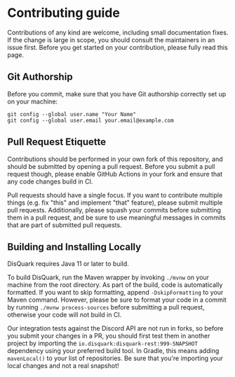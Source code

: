 # Contributing guide

Contributions of any kind are welcome, including small documentation fixes. If the change is large in scope, you should consult the maintainers in an issue first. Before you get started on your contribution, please fully read this page. 

## Git Authorship

Before you commit, make sure that you have Git authorship correctly set up on your machine:
```
git config --global user.name "Your Name"
git config --global user.email your.email@example.com
```

## Pull Request Etiquette

Contributions should be performed in your own fork of this repository, and should be submitted by opening a pull request. Before you submit a pull request though, please enable GitHub Actions in your fork and ensure that any code changes build in CI.

Pull requests should have a single focus. If you want to contribute multiple things (e.g. fix "this" and implement "that" feature), please submit multiple pull requests. Additionally, please squash your commits before submitting them in a pull request, and be sure to use meaningful messages in commits that are part of submitted pull requests.

## Building and Installing Locally

DisQuark requires Java 11 or later to build.

To build DisQuark, run the Maven wrapper by invoking `./mvnw` on your machine from the root directory. As part of the build, code is automatically formatted. If you want to skip formatting, append `-DskipFormatting` to your Maven command. However, please be sure to format your code in a commit by running `./mvnw process-sources` before submitting a pull request, otherwise your code will not build in CI.

Our integration tests against the Discord API are not run in forks, so before you submit your changes in a PR, you should first test them in another project by importing the `io.disquark:disquark-rest:999-SNAPSHOT` dependency using your preferred build tool. In Gradle, this means adding `mavenLocal()` to your list of repositories. Be sure that you're importing your local changes and not a real snapshot!